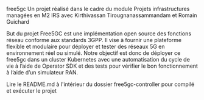 free5gc
Un projet réalisé dans le cadre du module Projets infrastructures managées en M2 IRS avec Kirthivassan Tirougnanassammandam et  Romain Guichard

But du projet
Free5GC est une implémentation open source des fonctions réseau conforme aux standards 3GPP. Il vise à fournir une plateforme flexible et modulaire pour déployer et tester des réseaux 5G en environnement réel ou simulé. Notre objectif est donc de déployer ce free5gc dans un cluster Kubernetes avec une automatisation du cycle de vie à l’aide de Operator SDK et des tests pour vérifier le bon fonctionnement à l’aide d’un simulateur RAN.

Lire le README.md à l'intérieur du dossier free5gc-controller pour compilé et exécuter le projet
